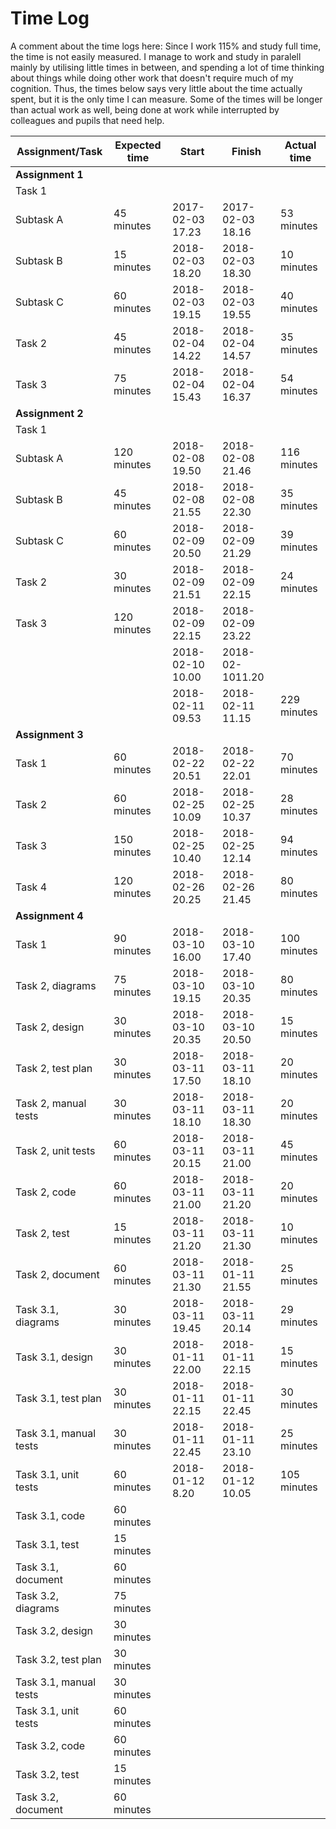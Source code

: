 
# Time Log

A comment about the time logs here: Since I work 115% and study full time, the time is not easily measured. I manage to work and study in paralell mainly by utilising little times in between, and spending a lot of time thinking about things while doing other work that doesn't require much of my cognition. Thus, the times below says very little about the time actually spent, but it is the only time I can measure. Some of the times will be longer than actual work as well, being done at work while interrupted by colleagues and pupils that need help. 

|Assignment/Task|Expected time| Start|Finish|Actual time|
|----|----|----|----|-----|
|**Assignment 1**|
|Task 1|
|Subtask A |45 minutes|2017-02-03 17.23|2017-02-03 18.16|53 minutes|
|Subtask B |15 minutes|2018-02-03 18.20|2018-02-03 18.30|10 minutes|
|Subtask C |60 minutes|2018-02-03 19.15|2018-02-03 19.55|40 minutes|
|Task 2|45 minutes|2018-02-04 14.22|2018-02-04 14.57|35 minutes|
|Task 3|75 minutes|2018-02-04 15.43|2018-02-04 16.37|54 minutes|
|**Assignment 2**|
|Task 1|
|Subtask A |120 minutes|2018-02-08 19.50|2018-02-08 21.46|116 minutes|
|Subtask B |45 minutes|2018-02-08 21.55|2018-02-08 22.30|35 minutes|
|Subtask C |60 minutes|2018-02-09 20.50|2018-02-09 21.29|39 minutes|
|Task 2|30 minutes|2018-02-09 21.51|2018-02-09 22.15|24 minutes|
|Task 3|120 minutes|2018-02-09 22.15|2018-02-09 23.22||
|||2018-02-10 10.00|2018-02-1011.20||
|||2018-02-11 09.53|2018-02-11 11.15|229 minutes|
|**Assignment 3**|
|Task 1|60 minutes|2018-02-22 20.51|2018-02-22 22.01|70 minutes|
|Task 2|60 minutes|2018-02-25 10.09|2018-02-25 10.37|28 minutes|
|Task 3|150 minutes|2018-02-25 10.40|2018-02-25 12.14|94 minutes|
|Task 4|120 minutes|2018-02-26 20.25|2018-02-26 21.45|80 minutes|
|**Assignment 4**|
|Task 1|90 minutes|2018-03-10 16.00|2018-03-10 17.40|100 minutes|
|Task 2, diagrams |75 minutes|2018-03-10 19.15|2018-03-10 20.35|80 minutes|
|Task 2, design |30 minutes|2018-03-10 20.35|2018-03-10 20.50|15 minutes|
|Task 2, test plan |30 minutes|2018-03-11 17.50|2018-03-11 18.10|20 minutes|
|Task 2, manual tests |30 minutes|2018-03-11 18.10|2018-03-11 18.30|20 minutes|
|Task 2, unit tests|60 minutes|2018-03-11 20.15|2018-03-11 21.00|45 minutes|
|Task 2, code|60 minutes|2018-03-11 21.00|2018-03-11 21.20|20 minutes|
|Task 2, test|15 minutes|2018-03-11 21.20|2018-03-11 21.30|10 minutes|
|Task 2, document|60 minutes|2018-03-11 21.30|2018-01-11 21.55| 25 minutes|
|Task 3.1, diagrams |30 minutes|2018-03-11 19.45|2018-03-11 20.14|29 minutes|
|Task 3.1, design |30 minutes|2018-01-11 22.00|2018-01-11 22.15|15 minutes|
|Task 3.1, test plan |30 minutes|2018-01-11 22.15|2018-01-11 22.45|30 minutes|
|Task 3.1, manual tests |30 minutes|2018-01-11 22.45|2018-01-11 23.10|25 minutes|
|Task 3.1, unit tests |60 minutes|2018-01-12 8.20|2018-01-12 10.05|105 minutes|
|Task 3.1, code|60 minutes||||
|Task 3.1, test|15 minutes||||
|Task 3.1, document|60 minutes||||
|Task 3.2, diagrams |75 minutes||||
|Task 3.2, design |30 minutes||||
|Task 3.2, test plan |30 minutes||||
|Task 3.1, manual tests |30 minutes||||
|Task 3.1, unit tests |60 minutes||||
|Task 3.2, code|60 minutes||||
|Task 3.2, test|15 minutes||||
|Task 3.2, document|60 minutes||||
